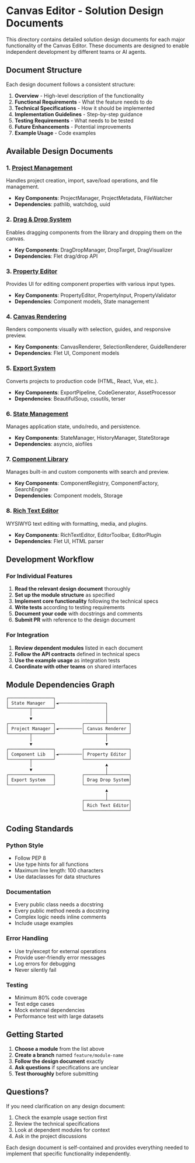 # Canvas Editor - Solution Design Documents

This directory contains detailed solution design documents for each major functionality of the Canvas Editor. These documents are designed to enable independent development by different teams or AI agents.

## Document Structure

Each design document follows a consistent structure:
1. **Overview** - High-level description of the functionality
2. **Functional Requirements** - What the feature needs to do
3. **Technical Specifications** - How it should be implemented
4. **Implementation Guidelines** - Step-by-step guidance
5. **Testing Requirements** - What needs to be tested
6. **Future Enhancements** - Potential improvements
7. **Example Usage** - Code examples

## Available Design Documents

### 1. [Project Management](01-project-management.md)
Handles project creation, import, save/load operations, and file management.
- **Key Components**: ProjectManager, ProjectMetadata, FileWatcher
- **Dependencies**: pathlib, watchdog, uuid

### 2. [Drag & Drop System](02-drag-drop-system.md)
Enables dragging components from the library and dropping them on the canvas.
- **Key Components**: DragDropManager, DropTarget, DragVisualizer
- **Dependencies**: Flet drag/drop API

### 3. [Property Editor](03-property-editor.md)
Provides UI for editing component properties with various input types.
- **Key Components**: PropertyEditor, PropertyInput, PropertyValidator
- **Dependencies**: Component models, State management

### 4. [Canvas Rendering](04-canvas-rendering.md)
Renders components visually with selection, guides, and responsive preview.
- **Key Components**: CanvasRenderer, SelectionRenderer, GuideRenderer
- **Dependencies**: Flet UI, Component models

### 5. [Export System](05-export-system.md)
Converts projects to production code (HTML, React, Vue, etc.).
- **Key Components**: ExportPipeline, CodeGenerator, AssetProcessor
- **Dependencies**: BeautifulSoup, cssutils, terser

### 6. [State Management](06-state-management.md)
Manages application state, undo/redo, and persistence.
- **Key Components**: StateManager, HistoryManager, StateStorage
- **Dependencies**: asyncio, aiofiles

### 7. [Component Library](07-component-library.md)
Manages built-in and custom components with search and preview.
- **Key Components**: ComponentRegistry, ComponentFactory, SearchEngine
- **Dependencies**: Component models, Storage

### 8. [Rich Text Editor](08-rich-text-editor.md)
WYSIWYG text editing with formatting, media, and plugins.
- **Key Components**: RichTextEditor, EditorToolbar, EditorPlugin
- **Dependencies**: Flet UI, HTML parser

## Development Workflow

### For Individual Features

1. **Read the relevant design document** thoroughly
2. **Set up the module structure** as specified
3. **Implement core functionality** following the technical specs
4. **Write tests** according to testing requirements
5. **Document your code** with docstrings and comments
6. **Submit PR** with reference to the design document

### For Integration

1. **Review dependent modules** listed in each document
2. **Follow the API contracts** defined in technical specs
3. **Use the example usage** as integration tests
4. **Coordinate with other teams** on shared interfaces

## Module Dependencies Graph

```
┌─────────────────┐
│ State Manager   │◄──────────────────┐
└────────┬────────┘                   │
         │                            │
         ▼                            │
┌─────────────────┐          ┌────────┴────────┐
│ Project Manager │◄─────────│ Canvas Renderer │
└────────┬────────┘          └────────┬────────┘
         │                            │
         ▼                            ▼
┌─────────────────┐          ┌─────────────────┐
│ Component Lib   │◄─────────│ Property Editor │
└────────┬────────┘          └─────────────────┘
         │                            ▲
         ▼                            │
┌─────────────────┐          ┌────────┴────────┐
│ Export System   │          │ Drag Drop System│
└─────────────────┘          └─────────────────┘
                                      ▲
                                      │
                             ┌────────┴────────┐
                             │ Rich Text Editor│
                             └─────────────────┘
```

## Coding Standards

### Python Style
- Follow PEP 8
- Use type hints for all functions
- Maximum line length: 100 characters
- Use dataclasses for data structures

### Documentation
- Every public class needs a docstring
- Every public method needs a docstring
- Complex logic needs inline comments
- Include usage examples

### Error Handling
- Use try/except for external operations
- Provide user-friendly error messages
- Log errors for debugging
- Never silently fail

### Testing
- Minimum 80% code coverage
- Test edge cases
- Mock external dependencies
- Performance test with large datasets

## Getting Started

1. **Choose a module** from the list above
2. **Create a branch** named `feature/module-name`
3. **Follow the design document** exactly
4. **Ask questions** if specifications are unclear
5. **Test thoroughly** before submitting

## Questions?

If you need clarification on any design document:
1. Check the example usage section first
2. Review the technical specifications
3. Look at dependent modules for context
4. Ask in the project discussions

Each design document is self-contained and provides everything needed to implement that specific functionality independently.